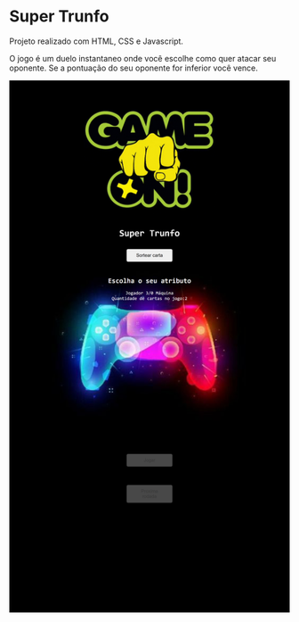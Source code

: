 # Super Trunfo

Projeto realizado com HTML, CSS e Javascript.

O jogo é um duelo instantaneo onde você escolhe como quer atacar seu oponente. Se a pontuação do seu oponente for inferior você vence. 

![preview](./preview.png)